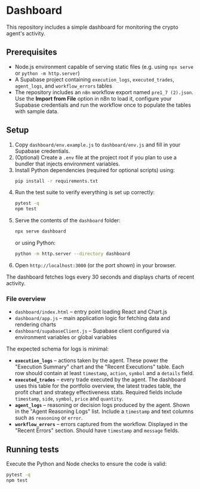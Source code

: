 # Dashboard

This repository includes a simple dashboard for monitoring the crypto agent's activity.

## Prerequisites

- Node.js environment capable of serving static files (e.g. using `npx serve` or `python -m http.server`)
- A Supabase project containing `execution_logs`, `executed_trades`, `agent_logs`, and `workflow_errors` tables
- The repository includes an `n8n` workflow export named `pre1_7 (2).json`. Use the **Import from File** option in n8n to load it, configure your Supabase credentials and run the workflow once to populate the tables with sample data.

## Setup

1. Copy `dashboard/env.example.js` to `dashboard/env.js` and fill in your Supabase credentials.
2. (Optional) Create a `.env` file at the project root if you plan to use a bundler that injects environment variables.
3. Install Python dependencies (required for optional scripts) using:
   ```bash
   pip install -r requirements.txt
   ```
4. Run the test suite to verify everything is set up correctly:
   ```bash
   pytest -q
   npm test
   ```
5. Serve the contents of the `dashboard` folder:
   ```bash
   npx serve dashboard
   ```
   or using Python:
   ```bash
   python -m http.server --directory dashboard
   ```
6. Open `http://localhost:3000` (or the port shown) in your browser.

The dashboard fetches logs every 30 seconds and displays charts of recent activity.

### File overview

- `dashboard/index.html` – entry point loading React and Chart.js
- `dashboard/app.js` – main application logic for fetching data and rendering charts
- `dashboard/supabaseClient.js` – Supabase client configured via environment variables or global variables

The expected schema for logs is minimal:

- **`execution_logs`** – actions taken by the agent. These power the "Execution Summary" chart and the "Recent Executions" table. Each row should contain at least `timestamp`, `action`, `symbol` and a `details` field.
- **`executed_trades`** – every trade executed by the agent. The dashboard uses this table for the portfolio overview, the latest trades table, the profit chart and strategy effectiveness stats. Required fields include `timestamp`, `side`, `symbol`, `price` and `quantity`.
- **`agent_logs`** – reasoning or decision logs produced by the agent. Shown in the "Agent Reasoning Logs" list. Include a `timestamp` and text columns such as `reasoning` or `error`.
- **`workflow_errors`** – errors captured from the workflow. Displayed in the "Recent Errors" section. Should have `timestamp` and `message` fields.

## Running tests

Execute the Python and Node checks to ensure the code is valid:

```bash
pytest -q
npm test
```
